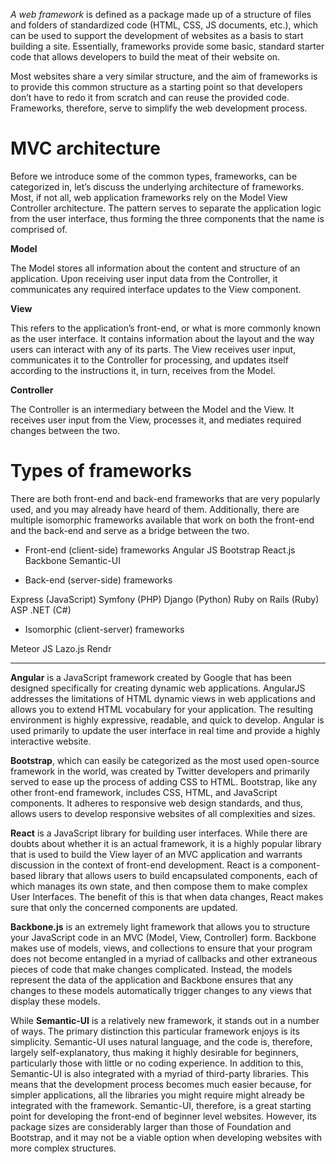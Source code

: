 *A web framework* is defined as a package made up of a structure of files and folders of standardized code (HTML, CSS, JS documents, etc.), which can be used to support the development of websites as a basis to start building a site. Essentially, frameworks provide some basic, standard starter code that allows developers to build the meat of their website on.

Most websites share a very similar structure, and the aim of frameworks is to provide this common structure as a starting point so that developers don’t have to redo it from scratch and can reuse the provided code. Frameworks, therefore, serve to simplify the web development process.

# MVC architecture #
Before we introduce some of the common types, frameworks, can be categorized in, let’s discuss the underlying architecture of frameworks. Most, if not all, web application frameworks rely on the Model View Controller architecture. The pattern serves to separate the application logic from the user interface, thus forming the three components that the name is comprised of.

**Model**

The Model stores all information about the content and structure of an application. Upon receiving user input data from the Controller, it communicates any required interface updates to the View component.

**View**

This refers to the application’s front-end, or what is more commonly known as the user interface. It contains information about the layout and the way users can interact with any of its parts. The View receives user input, communicates it to the Controller for processing, and updates itself according to the instructions it, in turn, receives from the Model.

**Controller**

The Controller is an intermediary between the Model and the View. It receives user input from the View, processes it, and mediates required changes between the two.


# Types of frameworks #
There are both front-end and back-end frameworks that are very popularly used, and you may already have heard of them. 
Additionally, there are multiple isomorphic frameworks available that work on both the front-end and the back-end and serve as a bridge between the two.

- Front-end (client-side) frameworks
Angular JS
Bootstrap
React.js
Backbone
Semantic-UI

- Back-end (server-side) frameworks

Express (JavaScript)
Symfony (PHP)
Django (Python)
Ruby on Rails (Ruby)
ASP .NET (C#)

- Isomorphic (client-server) frameworks

Meteor JS
Lazo.js
Rendr


____


**Angular** is a JavaScript framework created by Google that has been designed specifically for creating dynamic web applications. AngularJS addresses the limitations of HTML dynamic views in web applications and allows you to extend HTML vocabulary for your application. The resulting environment is highly expressive, readable, and quick to develop. Angular is used primarily to update the user interface in real time and provide a highly interactive website. 

**Bootstrap**, which can easily be categorized as the most used open-source framework in the world, was created by Twitter developers and primarily served to ease up the process of adding CSS to HTML. Bootstrap, like any other front-end framework, includes CSS, HTML, and JavaScript components. It adheres to responsive web design standards, and thus, allows users to develop responsive websites of all complexities and sizes.

**React** is a JavaScript library for building user interfaces. While there are doubts about whether it is an actual framework, it is a highly popular library that is used to build the View layer of an MVC application and warrants discussion in the context of front-end development. React is a component-based library that allows users to build encapsulated components, each of which manages its own state, and then compose them to make complex User Interfaces. The benefit of this is that when data changes, React makes sure that only the concerned components are updated.

**Backbone.js** is an extremely light framework that allows you to structure your JavaScript code in an MVC (Model, View, Controller) form. Backbone makes use of models, views, and collections to ensure that your program does not become entangled in a myriad of callbacks and other extraneous pieces of code that make changes complicated. Instead, the models represent the data of the application and Backbone ensures that any changes to these models automatically trigger changes to any views that display these models.

While **Semantic-UI** is a relatively new framework, it stands out in a number of ways. The primary distinction this particular framework enjoys is its simplicity. Semantic-UI uses natural language, and the code is, therefore, largely self-explanatory, thus making it highly desirable for beginners, particularly those with little or no coding experience. In addition to this, Semantic-UI is also integrated with a myriad of third-party libraries. This means that the development process becomes much easier because, for simpler applications, all the libraries you might require might already be integrated with the framework. Semantic-UI, therefore, is a great starting point for developing the front-end of beginner level websites. However, its package sizes are considerably larger than those of Foundation and Bootstrap, and it may not be a viable option when developing websites with more complex structures.

